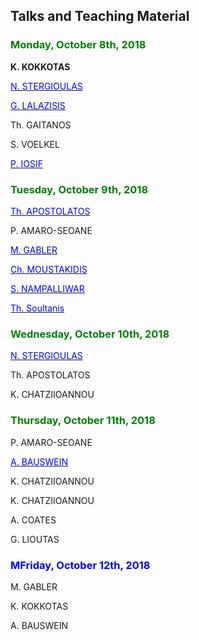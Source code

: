 ## Talks and Teaching Material

### <span style="color:green">Monday, October 8th, 2018</span>

**K. KOKKOTAS**

[<span style="color:blue">N. STERGIOULAS</span>](https://github.com/niksterg/gw_summer2018/raw/master/Stergioulas-1.pdf)

[<span style="color:blue">G. LALAZISIS</span>](https://github.com/niksterg/gw_summer2018/raw/master/Lalazisis.pdf)

Th. GAITANOS

S. VOELKEL

[<span style="color:blue">P. IOSIF</span>](https://github.com/niksterg/gw_summer2018/raw/master/Iosif.pdf)

### <span style="color:green">Tuesday, October 9th, 2018</span>

[<span style="color:blue">Th. APOSTOLATOS</span>](https://github.com/niksterg/gw_summer2018/raw/master/Apostolatos-1.pdf)

P. AMARO-SEOANE

[<span style="color:blue">M. GABLER</span>](https://github.com/niksterg/gw_summer2018/raw/master/Gabler-1.pdf)

[<span style="color:blue">Ch. MOUSTAKIDIS</span>](https://github.com/niksterg/gw_summer2018/raw/master/Moustakidis.pdf)

[<span style="color:blue">S. NAMPALLIWAR</span>](https://github.com/niksterg/gw_summer2018/raw/master/Nampalliwar.pdf)

[<span style="color:blue">Th. Soultanis</span>](https://github.com/niksterg/gw_summer2018/raw/master/Soultanis.pdf)

### <span style="color:green">Wednesday, October 10th, 2018</span>

[<span style="color:blue">N. STERGIOULAS</span>](https://github.com/niksterg/gw_summer2018/raw/master/Stergioulas-2.pdf)

Th. APOSTOLATOS

K. CHATZIIOANNOU

### <span style="color:green">Thursday, October 11th, 2018</span>

P. AMARO-SEOANE

[<span style="color:blue">A. BAUSWEIN</span>](https://github.com/niksterg/gw_summer2018/raw/master/Bauswein-1.pdf)

K. CHATZIIOANNOU

K. CHATZIIOANNOU

A. COATES

G. LIOUTAS

### <span style="color:blue">MFriday, October 12th, 2018</span>

M. GABLER

K. KOKKOTAS

A. BAUSWEIN

